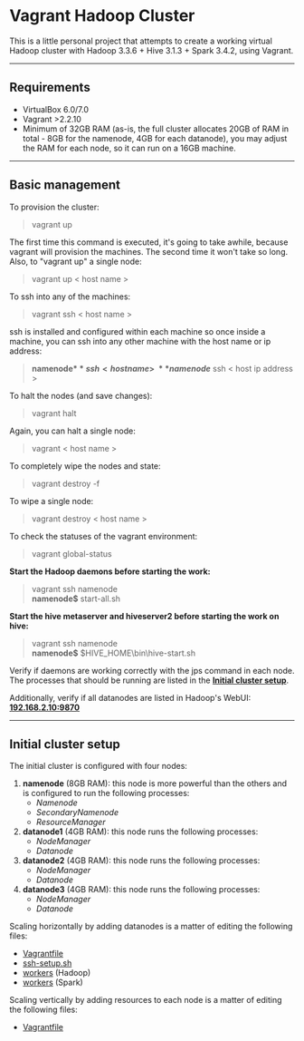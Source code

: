 # Vagrant Hadoop Cluster

This is a little personal project that attempts to create a working virtual Hadoop cluster with Hadoop 3.3.6 + Hive 3.1.3 + Spark 3.4.2, using Vagrant. 

---
## Requirements

- VirtualBox 6.0/7.0
- Vagrant >2.2.10
- Minimum of 32GB RAM (as-is, the full cluster allocates 20GB of RAM in total - 8GB for the namenode, 4GB for each datanode), you may adjust the RAM for each node, so it can run on a 16GB machine.

---
## Basic management

To provision the cluster:

> vagrant up

The first time this command is executed, it's going to take awhile, because vagrant will provision the machines. The second time it won't take so long. Also, to "vagrant up" a single node:

> vagrant up < host name >

To ssh into any of the machines:

> vagrant ssh < host name >

ssh is installed and configured within each machine so once inside a machine, you can ssh into any other machine with the host name or ip address:

> **namenode$** ssh < host name >\
> **namenode$** ssh < host ip address >

To halt the nodes (and save changes):

> vagrant halt

Again, you can halt a single node:

> vagrant < host name >

To completely wipe the nodes and state:

> vagrant destroy -f

To wipe a single node:

> vagrant destroy < host name >

To check the statuses of the vagrant environment:

> vagrant global-status

**Start the Hadoop daemons before starting the work:**

> vagrant ssh namenode\
> **namenode$** start-all.sh

**Start the hive metaserver and hiveserver2 before starting the work on hive:**
> vagrant ssh namenode\
> **namenode$** $HIVE_HOME\bin\hive-start.sh

Verify if daemons are working correctly with the jps command in each node. The processes that should be running are listed in the [**Initial cluster setup**](#initial-cluster-setup).

Additionally, verify if all datanodes are listed in Hadoop's WebUI: [**192.168.2.10:9870**](192.168.2.10:9870)

---
## Initial cluster setup

The initial cluster is configured with four nodes:
1. **namenode** (8GB RAM): this node is more powerful than the others and is configured to run the following processes: 
   - *Namenode* 
   - *SecondaryNamenode* 
   - *ResourceManager* 
2. **datanode1** (4GB RAM): this node runs the following processes:
   - *NodeManager*
   - *Datanode*
3. **datanode2** (4GB RAM): this node runs the following processes:
   - *NodeManager*
   - *Datanode*
4. **datanode3** (4GB RAM): this node runs the following processes:
   - *NodeManager*
   - *Datanode*

Scaling horizontally by adding datanodes is a matter of editing the following files:
 - [Vagrantfile](./Vagrantfile)
 - [ssh-setup.sh](./scripts/ssh-setup.sh)
 - [workers](./configs/hadoop/workers) (Hadoop)
 - [workers](./configs/spark/workers) (Spark)

Scaling vertically by adding resources to each node is a matter of editing the following files:
 - [Vagrantfile](./Vagrantfile)
